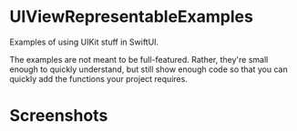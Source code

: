 # UIViewRepresentableExamples
Examples of using UIKit stuff in SwiftUI.

The examples are not meant to be full-featured. Rather, they're small enough to
quickly understand, but still show enough code so that you can quickly add the
functions your project requires.

# Screenshots
[Menu]: https://github.com/bvankuik/UIViewRepresentableExamples/blob/master/screenshots/screenshot_menu_small-fs8.png
[Mapkit]: https://github.com/bvankuik/UIViewRepresentableExamples/blob/master/screenshots/screenshot_mapkit_small-fs8.png
[SVG]: https://github.com/bvankuik/UIViewRepresentableExamples/blob/master/screenshots/screenshot_svg_small-fs8.png
[WebKit]: https://github.com/bvankuik/UIViewRepresentableExamples/blob/master/screenshots/screenshot_webkit_small-fs8.png

